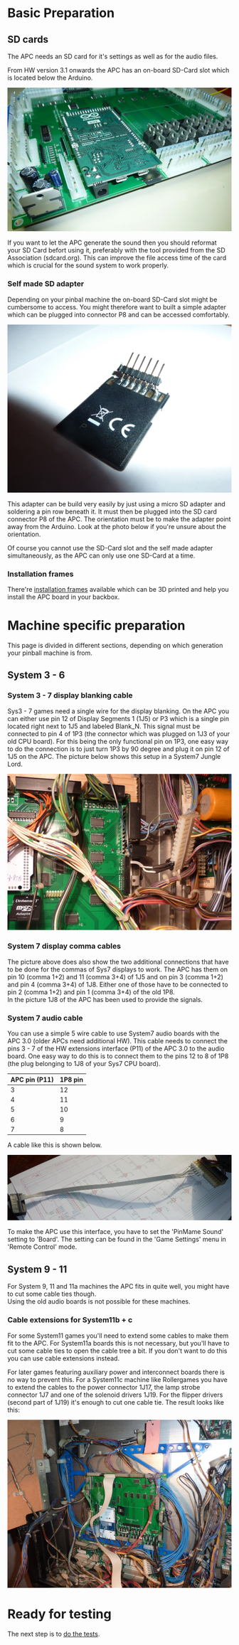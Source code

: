 # Basic Preparation

## SD cards

The APC needs an SD card for it's settings as well as for the audio files.

From HW version 3.1 onwards the APC has an on-board SD-Card slot which is located below the Arduino.

![SD slot](https://github.com/AmokSolderer/APC/blob/master/DOC/PICS/SDonBoard.JPG)

If you want to let the APC generate the sound then you should reformat your SD Card befort using it, preferably with the tool provided from the SD Association (sdcard.org). This can improve the file access time of the card which is crucial for the sound system to work properly.

### Self made SD adapter

Depending on your pinbal machine the on-board SD-Card slot might be cumbersome to access. You might therefore want to built a simple adapter which can be plugged into connector P8 and can be accessed comfortably.

![SD adapter](https://github.com/AmokSolderer/APC/blob/master/DOC/PICS/SDadapter.JPG)

This adapter can be build very easily by just using a micro SD adapter and soldering a pin row beneath it. It must then be plugged into the SD card connector P8 of the APC. The orientation must be to make the adapter point away from the Arduino. Look at the photo below if you're unsure about the orientation.

Of course you cannot use the SD-Card slot and the self made adapter simultaneously, as the APC can only use one SD-Card at a time.

### Installation frames

There're [installation frames](https://github.com/AmokSolderer/APC/blob/V01.00/DOC/Frames.md) available which can be 3D printed and help you install the APC board in your backbox.

# Machine specific preparation

This page is divided in different sections, depending on which generation your pinball machine is from. 

## System 3 - 6 

### System 3 - 7 display blanking cable

Sys3 - 7 games need a single wire for the display blanking. On the APC you can either use pin 12 of Display Segments 1 (1J5) or P3 which is a single pin located right next to 1J5 and labeled Blank_N. This signal must be connected to pin 4 of 1P3 (the connector which was plugged on 1J3 of your old CPU board). For this being the only functional pin on 1P3, one easy way to do the connection is to just turn 1P3 by 90 degree and plug it on pin 12 of 1J5 on the APC. The picture below shows this setup in a System7 Jungle Lord.

![Sys7DispCable](https://github.com/AmokSolderer/APC/blob/master/DOC/PICS/Sys7DispCable.JPG)

### System 7 display comma cables

The picture above does also show the two additional connections that have to be done for the commas of Sys7 displays to work. The APC has them on pin 10 (comma 1+2) and 11 (comma 3+4) of 1J5 and on pin 3 (comma 1+2) and pin 4 (comma 3+4) of 1J8. Either one of those have to be connected to pin 2 (comma 1+2) and pin 1 (comma 3+4) of the old 1P8.  
In the picture 1J8 of the APC has been used to provide the signals.

### System 7 audio cable

You can use a simple 5 wire cable to use System7 audio boards with the APC 3.0 (older APCs need additional HW). This cable needs to connect the pins 3 - 7 of the HW extensions interface (P11) of the APC 3.0 to the audio board. One easy way to do this is to connect them to the pins 12 to 8 of 1P8 (the plug belonging to 1J8 of your Sys7 CPU board).

|APC pin (P11)| 1P8 pin |
|--|--|
|3|12|
|4|11|
|5|10|
|6|9|
|7|8|

A cable like this is shown below. 

![Sys7SoundCable](https://github.com/AmokSolderer/APC/blob/master/DOC/PICS/Sys7SoundCable.jpg)

To make the APC use this interface, you have to set the 'PinMame Sound' setting to 'Board'. The setting can be found in the 'Game Settings' menu in 'Remote Control' mode.

## System 9 - 11

For System 9, 11 and 11a machines the APC fits in quite well, you might have to cut some cable ties though.  
Using the old audio boards is not possible for these machines.

### Cable extensions for System11b + c

For some System11 games you'll need to extend some cables to make them fit to the APC. For System11a boards this is not necessary, but you'll have to cut some cable ties to open the cable tree a bit. If you don't want to do this you can use  cable extensions instead.

For later games featuring auxiliary power and interconnect boards there is no way to prevent this. For a System11c machine like Rollergames you have to extend the cables to the power connector 1J17, the lamp strobe connector 1J7 and one of the solenoid drivers 1J19. For the flipper drivers (second part of 1J19) it's enough to cut one cable tie. The result looks like this:

![APC_Rollergames](https://github.com/AmokSolderer/APC/blob/V01.00/DOC/PICS/APC_Rollergames.JPG)

# Ready for testing

The next step is to [do the tests](https://github.com/AmokSolderer/APC/blob/master/DOC/InitialTests.md).
